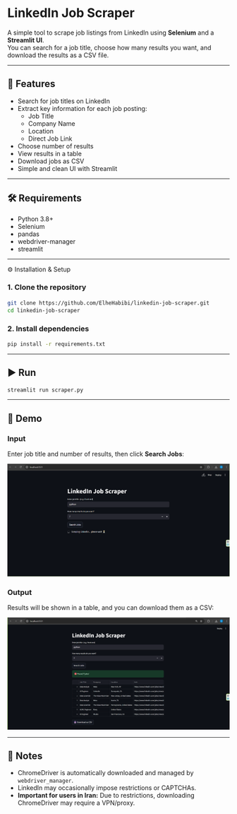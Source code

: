 # LinkedIn Job Scraper

A simple tool to scrape job listings from LinkedIn using **Selenium** and a **Streamlit UI**.  
You can search for a job title, choose how many results you want, and download the results as a CSV file.

---

## 🦋 Features
- Search for job titles on LinkedIn  
- Extract key information for each job posting:
  - Job Title  
  - Company Name  
  - Location  
  - Direct Job Link  
- Choose number of results
- View results in a table
- Download jobs as CSV
- Simple and clean UI with Streamlit

---

## 🛠 Requirements
- Python 3.8+
- Selenium
- pandas
- webdriver-manager
- streamlit

---

⚙️ Installation & Setup

### 1. Clone the repository
```bash
git clone https://github.com/ElheHabibi/linkedin-job-scraper.git
cd linkedin-job-scraper
```

### 2. Install dependencies
```bash
pip install -r requirements.txt
```
---

## ▶ Run
```bash
streamlit run scraper.py
```
---

## 🫴 Demo

### Input
Enter job title and number of results, then click **Search Jobs**:

![Job Scraper Input](./images/shot-scraper-1.png)

### Output
Results will be shown in a table, and you can download them as a CSV:

![Job Scraper Output](./images/shot-scraper-2.png)

---

## 📝 Notes
- ChromeDriver is automatically downloaded and managed by `webdriver_manager`.
- LinkedIn may occasionally impose restrictions or CAPTCHAs.
- **Important for users in Iran:** Due to restrictions, downloading ChromeDriver may require a VPN/proxy.
